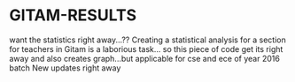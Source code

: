 # GITAM-RESULTS
want the statistics right away...??
Creating a statistical analysis for a section for teachers in Gitam is a laborious task...
so this piece of code get its right away and also creates graph...but applicable for cse and ece of year 2016 batch
New updates right away
